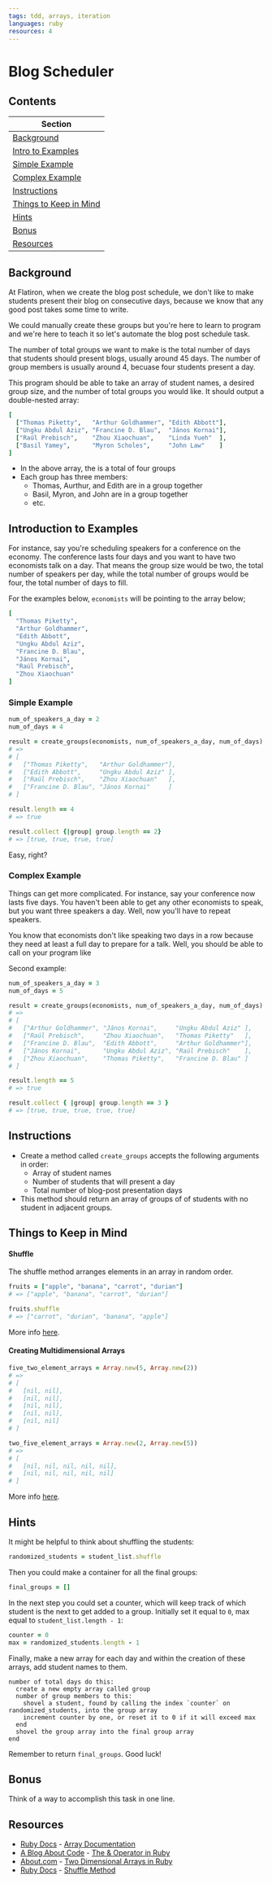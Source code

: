 ```yaml
---
tags: tdd, arrays, iteration
languages: ruby
resources: 4
---
```


# Blog Scheduler

## Contents

|Section                                          |
|-------------------------------------------------|
|[Background](#background)                        |
|[Intro to Examples](#introduction-to-examples)   |
|[Simple Example](#simple-example)                |
|[Complex Example](#complex-example)              |
|[Instructions](#instructions)                    |
|[Things to Keep in Mind](#things-to-keep-in-mind)|
|[Hints](#hints)                                  |
|[Bonus](#bonus)                                  |
|[Resources](#resources)                          |

## Background

At Flatiron, when we create the blog post schedule, we don't like to make students present their blog on consecutive days, because we know that any good post takes some time to write.

We could manually create these groups but you're here to learn to program and we're here to teach it so let's automate the blog post schedule task.

The number of total groups we want to make is the total number of days that students should present blogs, usually around 45 days. The number of group members is usually around 4, becuase four students present a day.

This program should be able to take an array of student names, a desired group size, and the number of total groups you would like. It should output a double-nested array:

```ruby
[
  ["Thomas Piketty",   "Arthur Goldhammer", "Edith Abbott"],
  ["Ungku Abdul Aziz", "Francine D. Blau",  "János Kornai"],
  ["Raúl Prebisch",    "Zhou Xiaochuan",    "Linda Yueh"  ],
  ["Basil Yamey",      "Myron Scholes",     "John Law"    ]
]

```

* In the above array, the is a total of four groups
* Each group has three members:
  * Thomas, Aurthur, and Edith are in a group together
  * Basil, Myron, and John are in a group together
  * etc.


## Introduction to Examples

For instance, say you're scheduling speakers for a conference on the economy. The conference lasts four days and you want to have two economists talk on a day. That means the group size would be two, the total number of speakers per day, while the total number of groups would be four, the total number of days to fill.

For the examples below, `economists` will be pointing to the array below;
```ruby
[
  "Thomas Piketty", 
  "Arthur Goldhammer", 
  "Edith Abbott",
  "Ungku Abdul Aziz",
  "Francine D. Blau",
  "János Kornai",
  "Raúl Prebisch",
  "Zhou Xiaochuan"
]
```

### Simple Example

```ruby
num_of_speakers_a_day = 2
num_of_days = 4

result = create_groups(economists, num_of_speakers_a_day, num_of_days)
# =>
# [
#   ["Thomas Piketty",   "Arthur Goldhammer"],
#   ["Edith Abbott",     "Ungku Abdul Aziz" ],
#   ["Raúl Prebisch",    "Zhou Xiaochuan"   ],
#   ["Francine D. Blau", "János Kornai"     ]
# ]

result.length == 4
# => true

result.collect {|group| group.length == 2}
# => [true, true, true, true]
```

Easy, right?

### Complex Example

Things can get more complicated. For instance, say your conference now lasts five days. You haven't been able to get any other economists to speak, but you want three speakers a day. Well, now you'll have to repeat speakers.

You know that economists don't like speaking two days in a row because they need at least a full day to prepare for a talk. Well, you should be able to call on your program like

Second example:

```ruby
num_of_speakers_a_day = 3
num_of_days = 5

result = create_groups(economists, num_of_speakers_a_day, num_of_days)
# =>
# [
#   ["Arthur Goldhammer", "János Kornai",     "Ungku Abdul Aziz" ], 
#   ["Raúl Prebisch",     "Zhou Xiaochuan",   "Thomas Piketty"   ], 
#   ["Francine D. Blau",  "Edith Abbott",     "Arthur Goldhammer"], 
#   ["János Kornai",      "Ungku Abdul Aziz", "Raúl Prebisch"    ], 
#   ["Zhou Xiaochuan",    "Thomas Piketty",   "Francine D. Blau" ]
# ]

result.length == 5
# => true

result.collect { |group| group.length == 3 }
# => [true, true, true, true, true]
```

## Instructions

* Create a method called `create_groups` accepts the following arguments in order:
  * Array of student names
  * Number of students that will present a day
  * Total number of blog-post presentation days
* This method should return an array of groups of of students with no student in adjacent groups.


## Things to Keep in Mind

#### Shuffle

The shuffle method arranges elements in an array in random order.

```ruby
fruits = ["apple", "banana", "carrot", "durian"]
# => ["apple", "banana", "carrot", "durian"]

fruits.shuffle
# => ["carrot", "durian", "banana", "apple"]
```

More info [here](http://www.ruby-doc.org/core-2.1.3/Array.html#method-i-shuffle).

#### Creating Multidimensional Arrays

```ruby
five_two_element_arrays = Array.new(5, Array.new(2))
# => 
# [
#   [nil, nil],
#   [nil, nil],
#   [nil, nil],
#   [nil, nil],
#   [nil, nil]
# ]

two_five_element_arrays = Array.new(2, Array.new(5))
# => 
# [
#   [nil, nil, nil, nil, nil], 
#   [nil, nil, nil, nil, nil]
# ]
```

More info [here](http://ruby.about.com/od/Writing-a-2048-Clone-in-Ruby/fl/Two-Dimensional-Arrays-in-Ruby.htm).

## Hints

It might be helpful to think about shuffling the students:

```ruby
randomized_students = student_list.shuffle
```

Then you could make a container for all the final groups:

```ruby
final_groups = []
```

In the next step you could set a counter, which will keep track of which student is the next to get added to a group. Initially set it equal to `0`, max equal to `student_list.length - 1`:

```ruby
counter = 0
max = randomized_students.length - 1
```

Finally, make a new array for each day and within the creation of these arrays, add student names to them.

```
number of total days do this:
  create a new empty array called group
  number of group members to this:
    shovel a student, found by calling the index `counter` on randomized_students, into the group array
    increment counter by one, or reset it to 0 if it will exceed max
  end
  shovel the group array into the final group array
end

```

Remember to return `final_groups`. Good luck!

## Bonus

Think of a way to accomplish this task in one line.

## Resources
* [Ruby Docs](http://www.ruby-doc.org/) - [Array Documentation](http://www.ruby-doc.org/core-2.1.1/Array.html)
* [A Blog About Code](http://ablogaboutcode.com/) - [The & Operator in Ruby](http://ablogaboutcode.com/2012/01/04/the-ampersand-operator-in-ruby/)
* [About.com](http://ruby.about.com/) - [Two Dimensional Arrays in Ruby](http://ruby.about.com/od/Writing-a-2048-Clone-in-Ruby/fl/Two-Dimensional-Arrays-in-Ruby.htm)
* [Ruby Docs](http://www.ruby-doc.org/) - [Shuffle Method](http://www.ruby-doc.org/core-2.1.3/Array.html#method-i-shuffle)

